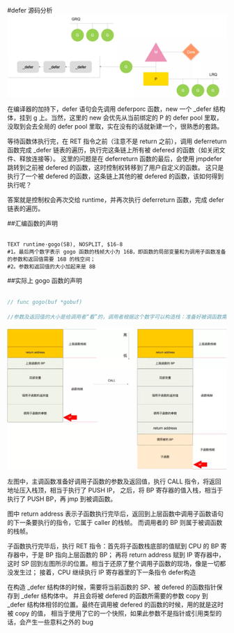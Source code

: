 #defer 源码分析
![](.defer_images/defer.png)

在编译器的加持下，defer 语句会先调用 deferporc 函数，new 一个 _defer 结构体，挂到 g 上。当然，这里的 new 会优先从当前绑定的 P 的 defer pool 里取，
没取到会去全局的 defer pool 里取，实在没有的话就新建一个，很熟悉的套路。

等待函数体执行完，在 RET 指令之前（注意不是 return 之前），调用 deferreturn 函数完成 _defer 链表的遍历，执行完这条链上所有被 defered 的函数（如关闭文件、释放连接等）。
这里的问题是在 deferreturn 函数的最后，会使用 jmpdefer 跳转到之前被 defered 的函数，这时控制权转移到了用户自定义的函数。
这只是执行了一个被 defered 的函数，这条链上其他的被 defered 的函数，该如何得到执行呢？

答案就是控制权会再次交给 runtime，并再次执行 deferreturn 函数，完成 defer 链表的遍历。

##汇编函数的声明

```shell

TEXT runtime·gogo(SB), NOSPLIT, $16-8
#1。最后两个数字表示 gogo 函数的栈帧大小为 16B，即函数的局部变量和为调用子函数准备的参数和返回值需要 16B 的栈空间；
#2。参数和返回值的大小加起来是 8B
```
##实际上 gogo 函数的声明

```go

// func gogo(buf *gobuf)

//参数及返回值的大小是给调用者“看”的，调用者根据这个数字可以构造栈：准备好被调函数需要的参数及返回值
```
![](.defer_images/func_call_stack_distribution.png)

左图中，主调函数准备好调用子函数的参数及返回值，执行 CALL 指令，将返回地址压入栈顶，相当于执行了 PUSH IP，
之后，将 BP 寄存器的值入栈，相当于执行了 PUSH BP，再 jmp 到被调函数。

图中 return address 表示子函数执行完毕后，返回到上层函数中调用子函数语句的下一条要执行的指令，它属于 caller 的栈帧。
而调用者的 BP 则属于被调函数的栈帧。

子函数执行完毕后，执行 RET 指令：首先将子函数栈底部的值赋到 CPU 的 BP 寄存器中，于是 BP 指向上层函数的 BP；
再将 return address 赋到 IP 寄存器中，这时 SP 回到左图所示的位置。相当于还原了整个调用子函数的现场，像是一切都没发生过；
接着，CPU 继续执行 IP 寄存器里的下一条指令
defer构造

在构造 _defer 结构体的时候，需要将当前函数的 SP、被 defered 的函数指针保存到 _defer 结构体中。
并且会将被 defered 的函数所需要的参数 copy 到 _defer 结构体相邻的位置。最终在调用被 defered 的函数的时候，用的就是这时被 copy 的值，
相当于使用了它的一个快照，如果此参数不是指针或引用类型的话，会产生一些意料之外的 bug
